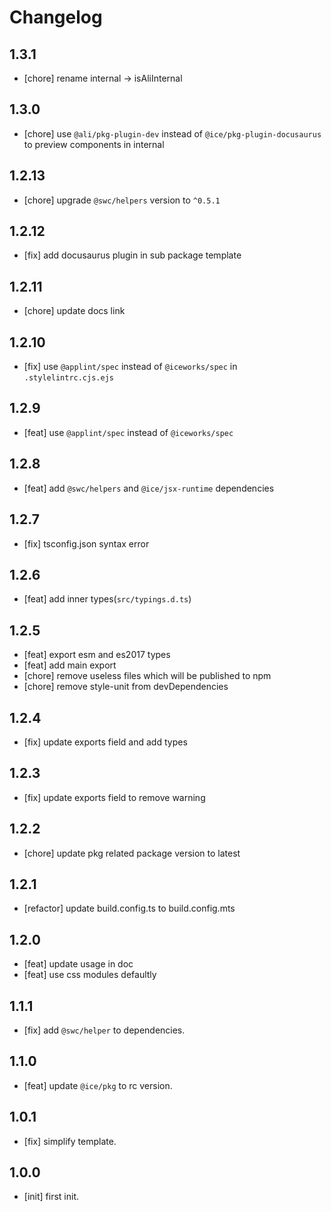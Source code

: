 # Changelog

## 1.3.1

- [chore] rename internal -> isAliInternal

## 1.3.0

- [chore] use `@ali/pkg-plugin-dev` instead of `@ice/pkg-plugin-docusaurus` to preview components in internal

## 1.2.13

- [chore] upgrade `@swc/helpers` version to `^0.5.1`

## 1.2.12

- [fix] add docusaurus plugin in sub package template

## 1.2.11

- [chore] update docs link

## 1.2.10

- [fix] use `@applint/spec` instead of `@iceworks/spec` in `.stylelintrc.cjs.ejs`

## 1.2.9

- [feat] use `@applint/spec` instead of `@iceworks/spec`

## 1.2.8

- [feat] add `@swc/helpers` and `@ice/jsx-runtime` dependencies

## 1.2.7

- [fix] tsconfig.json syntax error

## 1.2.6

- [feat] add inner types(`src/typings.d.ts`)

## 1.2.5

- [feat] export esm and es2017 types
- [feat] add main export
- [chore] remove useless files which will be published to npm
- [chore] remove style-unit from devDependencies

## 1.2.4

- [fix] update exports field and add types

## 1.2.3

- [fix] update exports field to remove warning

## 1.2.2

- [chore] update pkg related package version to latest

## 1.2.1

- [refactor] update build.config.ts to build.config.mts

## 1.2.0

- [feat] update usage in doc
- [feat] use css modules defaultly

## 1.1.1

- [fix] add `@swc/helper` to dependencies.
## 1.1.0

- [feat] update `@ice/pkg` to rc version.

## 1.0.1

- [fix] simplify template.

## 1.0.0

- [init] first init.
